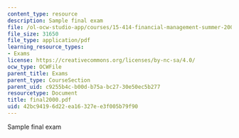 ```yaml
---
content_type: resource
description: Sample final exam
file: /ol-ocw-studio-app/courses/15-414-financial-management-summer-2003/42bc94196d22ea16327ee3f005b79f90_final2000.pdf
file_size: 31650
file_type: application/pdf
learning_resource_types:
- Exams
license: https://creativecommons.org/licenses/by-nc-sa/4.0/
ocw_type: OCWFile
parent_title: Exams
parent_type: CourseSection
parent_uid: c9255b4c-b00d-b75a-bc27-30e50ec5b277
resourcetype: Document
title: final2000.pdf
uid: 42bc9419-6d22-ea16-327e-e3f005b79f90
---
```

Sample final exam